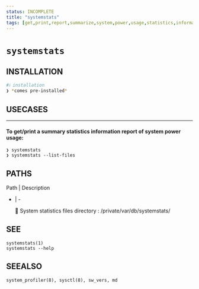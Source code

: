 ```yaml
---
status: INCOMPLETE
title: "systemstats"
tags: [get,print,report,summarize,system,power,usage,statistics,information]
---
```


# `systemstats`

## INSTALLATION


```bash
#ℹ︎ installation
❯ *comes pre-installed*
```


## USECASES

----
#### To get/print a summary statistics information report of system power usage:

    ❯ systemstats
    ❯ systemstats --list-files


## PATHS

Path | Description
- | -

    📂 System statistics files directory : /private/var/db/systemstats/

## SEE

    systemstats(1)
    systemstats --help

## SEEALSO

    system_profiler(8), sysctl(8), sw_vers, md

